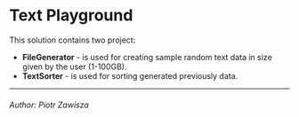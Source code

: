 # Text Playground
This solution contains two project:<br/>
 - **FileGenerator** - is used for creating sample random text data in size given by the user (1-100GB).
 - **TextSorter** - is used for sorting generated previously data.

---
 ###### Author: Piotr Zawisza